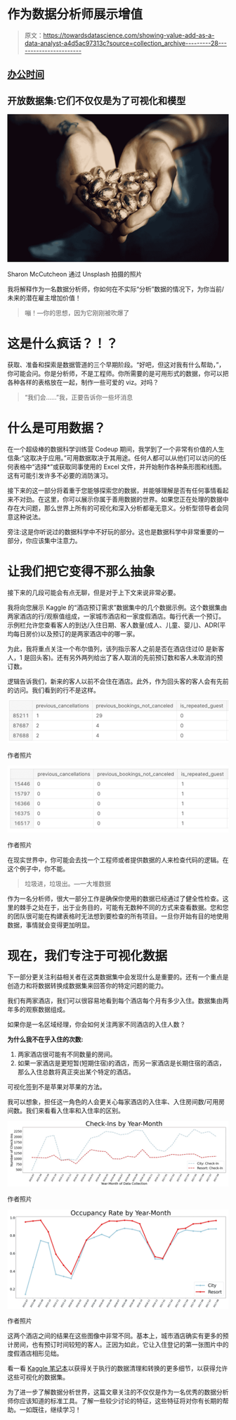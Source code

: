 # 作为数据分析师展示增值

> 原文：<https://towardsdatascience.com/showing-value-add-as-a-data-analyst-a4d5ac97313c?source=collection_archive---------28----------------------->

## [办公时间](https://towardsdatascience.com/tagged/office-hours)

## 开放数据集:它们不仅仅是为了可视化和模型

![](img/43b9a8c112455571ab09dc722288cf9c.png)

Sharon McCutcheon 通过 Unsplash 拍摄的照片

我将解释作为一名数据分析师，你如何在不实际“分析”数据的情况下，为你当前/未来的潜在雇主增加价值！

> 嘣！—你的思想，因为它刚刚被吹爆了

# 这是什么疯话？！？

获取、准备和探索是数据管道的三个早期阶段。“好吧，但这对我有什么帮助，”，你可能会问。你是分析师，不是工程师。你所需要的是可用形式的数据，你可以把各种各样的表格放在一起，制作一些可爱的 viz。对吗？

> “我们会……”我，正要告诉你一些坏消息

# 什么是可用数据？

在一个超级棒的数据科学训练营 Codeup 期间，我学到了一个非常有价值的人生信条:“这取决于应用。”可用数据取决于其用途。任何人都可以从他们可以访问的任何表格中“选择*”或获取同事使用的 Excel 文件，并开始制作各种条形图和线图。这有可能引发许多不必要的消防演习。

接下来的这一部分将着重于您能够探索您的数据，并能够理解是否有任何事情看起来不对劲。在这里，你可以展示你属于善用数据的世界。如果您正在处理的数据中存在大问题，那么世界上所有的可视化和深入分析都毫无意义。分析型领导者会同意这种说法。

旁注:这是你听说过的数据科学中不好玩的部分。这也是数据科学中非常重要的一部分，你应该集中注意力。

# 让我们把它变得不那么抽象

接下来的几段可能会有点无聊，但是对于上下文来说非常必要。

我将向您展示 Kaggle 的“酒店预订需求”数据集中的几个数据示例。这个数据集由两家酒店的行/观察值组成，一家城市酒店和一家度假酒店。每行代表一个预订。示例栏允许您查看客人的到达/入住日期、客人数量(成人、儿童、婴儿)、ADR(平均每日房价)以及预订的是两家酒店中的哪一家。

为此，我将重点关注一个布尔值列，该列指示客人之前是否在酒店住过(0 是新客人，1 是回头客)。还有另外两列给出了客人取消的先前预订数和客人未取消的预订数。

逻辑告诉我们，新来的客人以前不会住在酒店。此外，作为回头客的客人会有先前的访问。我们看到的行不是这样。

![](img/38c540a3d9e860f79c7a34005d99c0c8.png)

作者照片

![](img/a2ff6cb6b0df917b08f0614bd25113b7.png)

作者照片

在现实世界中，你可能会去找一个工程师或者提供数据的人来检查代码的逻辑。在这个例子中，你不能。

> 垃圾进，垃圾出。—一大堆数据

作为一名分析师，很大一部分工作是确保你使用的数据已经通过了健全性检查。这里的棘手之处在于，出于业务目的，可能有无数种不同的方式来查看数据。您和您的团队很可能在构建表格时无法想到要检查的所有项目。一旦你开始有目的地使用数据，事情就会变得更加明显。

# 现在，我们专注于可视化数据

下一部分更关注利益相关者在这类数据集中会发现什么是重要的。还有一个重点是创造力和将数据转换成数据集来回答你的特定问题的能力。

我们有两家酒店，我们可以很容易地看到每个酒店每个月有多少入住。数据集由两年多的观察数据组成。

如果你是一名区域经理，你会如何关注两家不同酒店的入住人数？

**为什么我不在乎入住的次数:**

1.  两家酒店很可能有不同数量的房间。
2.  如果一家酒店是更短暂(短期住宿)的酒店，而另一家酒店是长期住宿的酒店，那么入住总数将真正突出某个特定的酒店。

可视化签到不是苹果对苹果的方法。

我可以想象，担任这一角色的人会更关心每家酒店的入住率、入住房间数/可用房间数。我们来看看入住率和入住率的区别。

![](img/e82fcb619f80a9e1c5069e53f9ea5f6d.png)

作者照片

![](img/127577e6b3aee455cdef8533a6c15d26.png)

作者照片

这两个酒店之间的结果在这些图像中非常不同。基本上，城市酒店确实有更多的预计房间，也有预订时间较短的客人。正因为如此，它让入住登记的第一张图片中的度假酒店相形见绌。

看一看 [Kaggle 笔记本](https://www.kaggle.com/josephburton06/hotel-performances-and-eda)以获得关于执行的数据清理和转换的更多细节，以获得允许这些可视化的数据集。

为了进一步了解数据分析世界，这篇文章关注的不仅仅是作为一名优秀的数据分析师你应该知道的标准工具。了解一些较少讨论的特征，这些特征将对你有长期的帮助。一如既往，继续学习！

</what-makes-a-great-data-analyst-f6577cef81a3> 